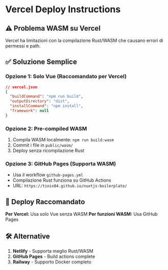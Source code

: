 # Vercel Deploy Instructions

## ⚠️ Problema WASM su Vercel

Vercel ha limitazioni con la compilazione Rust/WASM che causano errori di permessi e path.

## ✅ Soluzione Semplice

### Opzione 1: Solo Vue (Raccomandato per Vercel)
```json
// vercel.json
{
  "buildCommand": "npm run build",
  "outputDirectory": "dist",
  "installCommand": "npm install",
  "framework": null
}
```

### Opzione 2: Pre-compiled WASM
1. Compila WASM localmente: `npm run build:wasm`
2. Commit i file in `public/wasm/`
3. Deploy senza ricompilazione Rust

### Opzione 3: GitHub Pages (Supporta WASM)
- Usa il workflow `github-pages.yml`
- Compilazione Rust funziona su GitHub Actions
- URL: `https://tinix84.github.io/nuxtjs-boilerplate/`

## 🚀 Deploy Raccomandato

**Per Vercel:** Usa solo Vue senza WASM
**Per funzioni WASM:** Usa GitHub Pages

## 🛠️ Alternative

1. **Netlify** - Supporta meglio Rust/WASM
2. **GitHub Pages** - Build actions complete
3. **Railway** - Supporto Docker completo

